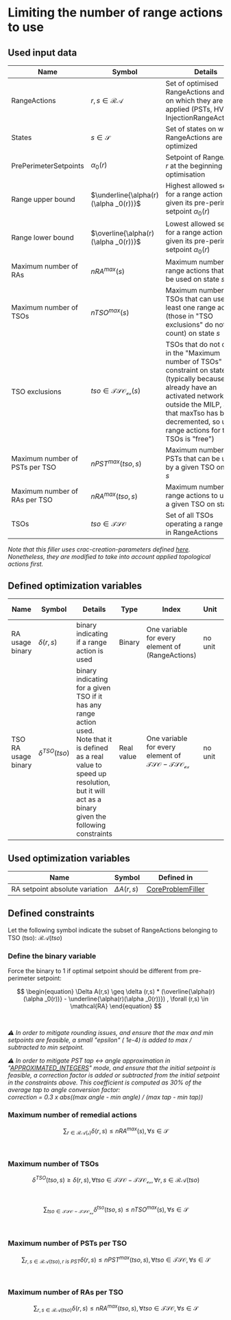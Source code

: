 # Limiting the number of range actions to use

## Used input data

| Name                           | Symbol                                | Details                                                                                                                                                                                                                                                  |
|--------------------------------|---------------------------------------|----------------------------------------------------------------------------------------------------------------------------------------------------------------------------------------------------------------------------------------------------------|
| RangeActions                   | $r,s \in \mathcal{RA}$                | Set of optimised RangeActions and state on which they are applied (PSTs, HVDCs, InjectionRangeActions...)                                                                                                                                                |
| States                         | $s \in \mathcal{S}$                   | Set of states on which RangeActions are optimized                                                                                                                                                                                                        |
| PrePerimeterSetpoints          | $\alpha _0(r)$                        | Setpoint of RangeAction $r$ at the beginning of the optimisation                                                                                                                                                                                         |
| Range upper bound              | $\underline{\alpha(r)(\alpha _0(r))}$ | Highest allowed setpoint for a range action $r$, given its pre-perimeter setpoint $\alpha _0(r)$                                                                                                                                                         |
| Range lower bound              | $\overline{\alpha(r)(\alpha _0(r))}$  | Lowest allowed setpoint for a range action $r$, given its pre-perimeter setpoint $\alpha _0(r)$                                                                                                                                                          |
| Maximum number of RAs          | $nRA^{max}(s)$                        | Maximum number of range actions that can be used on state $s$                                                                                                                                                                                            |
| Maximum number of TSOs         | $nTSO^{max}(s)$                       | Maximum number of TSOs that can use at least one range action (those in "TSO exclusions" do not count) on state $s$                                                                                                                                      |
| TSO exclusions                 | $tso \in \mathcal{TSO_{ex}}(s)$       | TSOs that do not count in the "Maximum number of TSOs" constraint on state $s$ (typically because they already have an activated network action outside the MILP, and that maxTso has been decremented, so using range actions for these TSOs is "free") |
| Maximum number of PSTs per TSO | $nPST^{max}(tso,s)$                   | Maximum number of PSTs that can be used by a given TSO on state $s$                                                                                                                                                                                      |
| Maximum number of RAs per TSO  | $nRA^{max}(tso,s)$                    | Maximum number of range actions to use by a given TSO on state $s$                                                                                                                                                                                       |
| TSOs                           | $tso \in \mathcal{TSO}$               | Set of all TSOs operating a range action in RangeActions                                                                                                                                                                                                 |

*Note that this filler uses crac-creation-parameters
defined [here](/input-data/crac/creation-parameters.md#ra-usage-limits-per-instant). Nonetheless, they are modified to
take into account applied topological actions first.*

## Defined optimization variables

| Name                | Symbol              | Details                                                                                                                                                                                             | Type       | Index                                                                  | Unit    | Lower bound | Upper bound |
|---------------------|---------------------|-----------------------------------------------------------------------------------------------------------------------------------------------------------------------------------------------------|------------|------------------------------------------------------------------------|---------|-------------|-------------|
| RA usage binary     | $\delta(r,s)$       | binary indicating if a range action is used                                                                                                                                                         | Binary     | One variable for every element of (RangeActions)                       | no unit | 0           | 1           |
| TSO RA usage binary | $\delta^{TSO}(tso)$ | binary indicating for a given TSO if it has any range action used. <br> Note that it is defined as a real value to speed up resolution, but it will act as a binary given the following constraints | Real value | One variable for every element of $\mathcal{TSO} - \mathcal{TSO_{ex}}$ | no unit | 0           | 1           |

## Used optimization variables

| Name                           | Symbol          | Defined in                                                                 |
|--------------------------------|-----------------|----------------------------------------------------------------------------|
| RA setpoint absolute variation | $\Delta A(r,s)$ | [CoreProblemFiller](core-problem-filler.md#defined-optimization-variables) |

## Defined constraints

Let the following symbol indicate the subset of RangeActions belonging to TSO (tso): $\mathcal{RA}(tso)$

### Define the binary variable

Force the binary to 1 if optimal setpoint should be different from pre-perimeter setpoint:

$$
\begin{equation}
\Delta A(r,s) \geq \delta (r,s) * (\overline{\alpha(r)(\alpha _0(r))} - \underline{\alpha(r)(\alpha _0(r))})  ,
\forall (r,s) \in \mathcal{RA}
\end{equation}
$$

<br>

*⚠️ In order to mitigate rounding issues, and ensure that the max and min setpoints are feasible, a small "epsilon" (
1e-4) is added to max / subtracted to min setpoint.*

*⚠️ In order to mitigate PST tap ↔ angle approximation in "[APPROXIMATED_INTEGERS](/parameters/parameters.md#pst-model)"
mode, and ensure that the initial setpoint is feasible, a correction factor is added or subtracted from the initial
setpoint in the constraints above. This coefficient is computed as 30% of the average tap to angle conversion factor:*  
*correction = 0.3 x abs((max angle - min angle) / (max tap - min tap))*

### Maximum number of remedial actions

$$
\begin{equation}
\sum_{r \in \mathcal{RA(s)}} \delta (r,s) \leq nRA^{max}(s), \forall s \in \mathcal{S}
\end{equation}
$$

<br>

### Maximum number of TSOs

$$
\begin{equation}
\delta^{TSO}(tso,s) \geq \delta (r,s), \forall tso \in \mathcal{TSO - TSO_{ex}}, \forall r,s \in \mathcal{RA}(tso)
\end{equation}
$$

<br>

$$
\begin{equation}
\sum_{tso \in \mathcal{TSO - TSO_{ex}}} \delta^{tso} (tso,s) \leq nTSO^{max}(s), \forall s \in \mathcal{S}
\end{equation}
$$

<br>

### Maximum number of PSTs per TSO

$$
\begin{equation}
\sum_{r,s \in \mathcal{RA}(tso), r \ is \ PST} \delta (r,s) \leq nPST^{max}(tso,s), \forall tso \in \mathcal{TSO},
\forall s \in \mathcal{S}
\end{equation}
$$

<br>

### Maximum number of RAs per TSO

$$
\begin{equation}
\sum_{r,s \in \mathcal{RA}(tso)} \delta (r,s) \leq nRA^{max}(tso,s), \forall tso \in \mathcal{TSO}, \forall s \in
\mathcal{S}
\end{equation}
$$